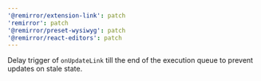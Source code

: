 ```yaml
---
'@remirror/extension-link': patch
'remirror': patch
'@remirror/preset-wysiwyg': patch
'@remirror/react-editors': patch
---
```


Delay trigger of `onUpdateLink` till the end of the execution queue to prevent updates on stale state.
